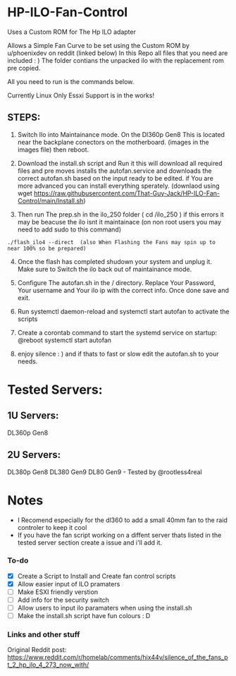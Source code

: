 # HP-ILO-Fan-Control
Uses a Custom ROM for The Hp ILO adapter

Allows a Simple Fan Curve to be set using the Custom ROM by u/phoenixdev on reddit (linked below)
In this Repo all files that you need are included : )
The folder contians the unpacked ilo with the replacement rom pre copied. 

All you need to run is the commands below.

Currently Linux Only Essxi Support is in the works!

## STEPS:

1. Switch Ilo into Maintainance mode. On the Dl360p Gen8 This is located near the backplane conectors on the motherboard. (images in the images file) then reboot.

2. Download the install.sh script and Run it this will download all required files and pre moves installs the autofan.service and downloads the correct autofan.sh based on the input ready to be edited. if You are more advanced  you can install everything sperately.
(downlaod using wget https://raw.githubusercontent.com/That-Guy-Jack/HP-ILO-Fan-Control/main/Install.sh)

3. Then run The prep.sh in the ilo_250 folder ( cd /ilo_250 ) if this errors it may be beacuse the ilo isnt it maintainace (on non root users you may need to add sudo to this command)
>

    ./flash_ilo4 --direct  (also When Flashing the Fans may spin up to near 100% so be prepared)
   

4. Once the flash has completed shudown your system and unplug it. Make sure to Switch the ilo back out of maintainance mode.  

5. Configure The autofan.sh in the / directory. Replace Your Password, Your username and Your ilo ip with the correct info. Once done save and exit.

6. Run systemctl daemon-reload and systemctl start autofan to activate the scripts

7. Create a corontab command to start the systemd service on startup: @reboot systemctl start autofan

8. enjoy silence : ) and if thats to fast or slow edit the autofan.sh to your needs.


# Tested Servers:
## 1U Servers:
DL360p Gen8
## 2U Servers:
DL380p Gen8
DL380 Gen9
DL80 Gen9 - Tested by @rootless4real

# Notes
- I Recomend especially for the dl360 to add a small 40mm fan to the raid controler to keep it cool
- If you have the fan script working on a diffent server thats listed in the tested server section create a issue and i'll add it.
### To-do
- [x] Create a Script to Install and Create fan control scripts
- [x] Allow easier input of ILO pramaters
- [ ] Make ESXI friendly verstion
- [ ] Add info for the security switch
- [ ] Allow users to input ilo paramaters when using the install.sh 
- [ ] Make the install.sh script have fun colours : D
 
 ### Links and other stuff
Original Reddit post: https://www.reddit.com/r/homelab/comments/hix44v/silence_of_the_fans_pt_2_hp_ilo_4_273_now_with/ 
